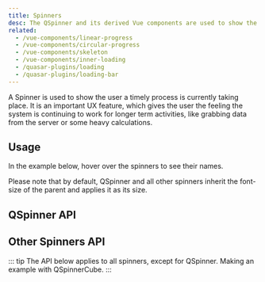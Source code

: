 ```yaml
---
title: Spinners
desc: The QSpinner and its derived Vue components are used to show the user a timely process is currently taking place. It gives the user the feeling the system is continuing to work for longer term activities.
related:
  - /vue-components/linear-progress
  - /vue-components/circular-progress
  - /vue-components/skeleton
  - /vue-components/inner-loading
  - /quasar-plugins/loading
  - /quasar-plugins/loading-bar
---
```


A Spinner is used to show the user a timely process is currently taking place. It is an important UX feature, which gives the user the feeling the system is continuing to work for longer term activities, like grabbing data from the server or some heavy calculations.

## Usage

<doc-example title="QSpinner" file="QSpinner/Default" />

In the example below, hover over the spinners to see their names.

<doc-example title="Other spinners" file="QSpinner/Others" />

<doc-example title="Coloring" file="QSpinner/Color" />

Please note that by default, QSpinner and all other spinners inherit the font-size of the parent and applies it as its size.

<doc-example title="Size" file="QSpinner/Size" />

<doc-example title="Standard sizes" file="QSpinner/StandardSizes" />

## QSpinner API

<doc-api file="QSpinner" />

## Other Spinners API

::: tip
The API below applies to all spinners, except for QSpinner. Making an example with QSpinnerCube.
:::

<doc-api file="QSpinnerCube" />
